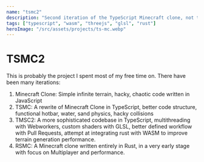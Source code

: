 ```yaml
---
name: "tsmc2"
description: "Second iteration of the TypeScript Minecraft clone, not to be confused with the Taiwan Semiconductor Manufacturing Company"
tags: ["typescript", "wasm", "threejs", "glsl", "rust"]
heroImage: "/src/assets/projects/ts-mc.webp"
---
```


# TSMC2

This is probably the project I spent most of my free time on. There have been many iterations:

1. Minecraft Clone: Simple infinite terrain, hacky, chaotic code written in JavaScript
2. TSMC: A rewrite of Minecraft Clone in TypeScript, better code structure, functional hotbar, water, sand physics, hacky collisions
3. TMSC2: A more sophisticated codebase in TypeScript, multithreading with Webworkers, custom shaders with GLSL, better defined workflow with Pull Requests, attempt at integrating rust with WASM to improve terrain generation performance.
4. RSMC: A Minecraft clone written entirely in Rust, in a very early stage with focus on Multiplayer and performance.
